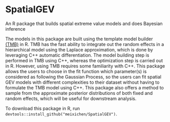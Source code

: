 # SpatialGEV
An R package that builds spatial extreme value models and does Bayesian inference

The models in this package are built using the template model builder [(TMB)](https://github.com/kaskr/adcomp) in R. TMB has the fast ability to integrate out the random effects in a hierarchical model using the Laplace approximation, which is done by leveraging C++ automatic differentiation. The model building step is performed in TMB using C++, whereas the optimization step is carried out in R. However, using TMB requires some familiarity with C++. This package allows the users to choose in the fit function which parameter(s) is considered as following the Gaussian Process, so the users can fit spatial GEV models with different complexities to their dataset without having to formulate the TMB model using C++. This package also offers a method to sample from the approximate posterior distributions of both fixed and random effects, which will be useful for downstream analysis. 

To download this package in R, run `devtools::install_github("meixichen/SpatialGEV")`.
